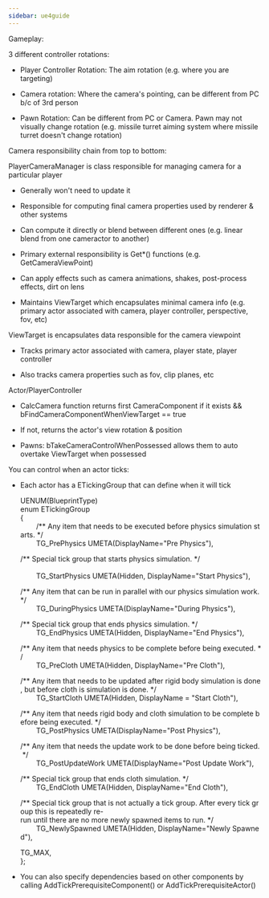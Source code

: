 ```yaml
---
sidebar: ue4guide
---
```

Gameplay:

3 different controller rotations:

- Player Controller Rotation: The aim rotation (e.g. where you are targeting)

- Camera rotation: Where the camera's pointing, can be different from PC b/c of 3rd person

- Pawn Rotation: Can be different from PC or Camera. Pawn may not visually change rotation (e.g. missile turret aiming system where missile turret doesn't change rotation)

Camera responsibility chain from top to bottom:

PlayerCameraManager is class responsible for managing camera for a particular player

- Generally won't need to update it

- Responsible for computing final camera properties used by renderer & other systems

- Can compute it directly or blend between different ones (e.g. linear blend from one cameractor to another)

- Primary external responsibility is Get\*() functions (e.g. GetCameraViewPoint)

- Can apply effects such as camera animations, shakes, post-process effects, dirt on lens

- Maintains ViewTarget which encapsulates minimal camera info (e.g. primary actor associated with camera, player controller, perspective, fov, etc)

ViewTarget is encapsulates data responsible for the camera viewpoint

- Tracks primary actor associated with camera, player state, player controller

- Also tracks camera properties such as fov, clip planes, etc

Actor/PlayerController

- CalcCamera function returns first CameraComponent if it exists && bFindCameraComponentWhenViewTarget == true

- If not, returns the actor's view rotation & position

- Pawns: bTakeCameraControlWhenPossessed allows them to auto overtake ViewTarget when possessed

You can control when an actor ticks:

- Each actor has a ETickingGroup that can define when it will tick

  UENUM(BlueprintType)  
  enum ETickingGroup  
  {  
          /\*\* Any item that needs to be executed before physics simulation starts. \*/  
          TG_PrePhysics UMETA(DisplayName="Pre Physics"),

  /\*\* Special tick group that starts physics simulation. \*/                                                          
          TG_StartPhysics UMETA(Hidden, DisplayName="Start Physics"),

  /\*\* Any item that can be run in parallel with our physics simulation work. \*/  
          TG_DuringPhysics UMETA(DisplayName="During Physics"),

  /\*\* Special tick group that ends physics simulation. \*/         TG_EndPhysics UMETA(Hidden, DisplayName="End Physics"),

  /\*\* Any item that needs physics to be complete before being executed. \*/  
          TG_PreCloth UMETA(Hidden, DisplayName="Pre Cloth"),

  /\*\* Any item that needs to be updated after rigid body simulation is done, but before cloth is simulation is done. \*/  
          TG_StartCloth UMETA(Hidden, DisplayName = "Start Cloth"),

  /\*\* Any item that needs rigid body and cloth simulation to be complete before being executed. \*/  
          TG_PostPhysics UMETA(DisplayName="Post Physics"),

  /\*\* Any item that needs the update work to be done before being ticked. \*/  
          TG_PostUpdateWork UMETA(DisplayName="Post Update Work"),

  /\*\* Special tick group that ends cloth simulation. \*/  
          TG_EndCloth UMETA(Hidden, DisplayName="End Cloth"),

  /\*\* Special tick group that is not actually a tick group. After every tick group this is repeatedly re-run until there are no more newly spawned items to run. \*/  
          TG_NewlySpawned UMETA(Hidden, DisplayName="Newly Spawned"),

  TG_MAX,  
  };

- You can also specify dependencies based on other components by calling AddTickPrerequisiteComponent() or AddTickPrerequisiteActor()
